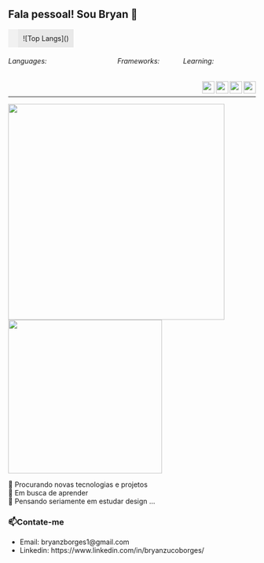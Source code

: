 ## Fala pessoal! Sou Bryan  👋

<div style="display: flex; flex-direction: row;">
  <div style="background-color: #f1f1f1; padding: 10px;">


  </div>
  <div style="background-color: #e9e9e9; padding: 10px;">
![Top Langs]()
  </div>
  
</div>

<div style="display: flex;">
  <h6>Languages:</h6>
  <img src="https://img.shields.io/badge/PHP-%20?style=flat-square&logo=php&logoColor=white&color=811100" height="16" />
  <img src="https://img.shields.io/badge/HTML-%20?style=flat-square&logo=html5&logoColor=white&color=700f0a" height="16" />
  <img src="https://img.shields.io/badge/C++-%20?style=flat-square&logo=c%2B%2B&logoColor=white&color=5f0d14" height="16" />
  <img src="https://img.shields.io/badge/CSS3-%20?style=flat-square&logo=css3&logoColor=white&color=4e0b1e" height="16" />
  <img src="https://img.shields.io/badge/JAVA-%20?style=flat-square&logo=java&logoColor=white&color=3e0928" height="16" />
  <img src="https://img.shields.io/badge/SASS-%20?style=flat-square&logo=sass&logoColor=white&color=2d0732" height="16" />
  <img src="https://img.shields.io/badge/TYPESCRIPT-%20?style=flat-square&logo=typescript&logoColor=white&color=1f053a" height="16" />
  <img src="https://img.shields.io/badge/PYTHON-%20?style=flat-square&logo=python&logoColor=white&color=130342" height="16"/>
  <img src="https://img.shields.io/badge/SQL-%20?style=flat-square&logo=mysql&logoColor=white&color=01004d" height="16"/>
  <h6>Frameworks:</h6>
<!--   <img src="https://img.shields.io/badge/LARAVEL-%20?style=flat-square&logo=laravel&logoColor=white&color=811100" height="16" /> -->
<!--   <img src="https://img.shields.io/badge/LUMEN-%20?style=flat-square&logo=lumen&logoColor=white&color=6b0e0d" height="16" /> -->
  <img src="https://img.shields.io/badge/VUE.JS-%20?style=flat-square&logo=vue.js&logoColor=white&color=550b1a" height="16" />
  <img src="https://img.shields.io/badge/BOOTSTRAP-%20?style=flat-square&logo=bootstrap&logoColor=white&color=3d0829" height="16" />
<!--   <img src="https://img.shields.io/badge/BULMA-%20?style=flat-square&logo=bulma&logoColor=white&color=230538" height="16" /> -->
  <img src="https://img.shields.io/badge/TAILWIND-%20?style=flat-square&logo=Tailwind%20CSS&logoColor=white&color=01004d" height="16" />
  
  <h6>Learning:</h6>
  <!--<img height="16" src="https://img.shields.io/badge/ELIXIR-%20?style=flat-square&logo=elixir&logoColor=white&color=811100" />-->
  <img height="16" src="https://img.shields.io/badge/RUST-%20?style=flat-square&logo=rust&logoColor=white&color=811200" />
<img height="16" src="https://img.shields.io/badge/RUBY-%20?style=flat-square&logo=rust&logoColor=white&color=811200" />
</div>
&nbsp;
<a href="#">
  <img align="right" src="https://komarev.com/ghpvc/?username=13dev&style=flat-square" height="25" />
</a>



<a target="_blank" href="https://13dev.pt">
  <img align="right" src="globe(1).svg" height="25" width="25"/>
</a>
<a target="_blank" href="https://linkedin.com/in/leo-oliveira13">
  <img align="right" src="linkedin.svg" height="25" width="25" />
</a>

<a target="_blank" href="https://gitlab.com/13dev">
  <img align="right" src="gitlab(1).svg" height="25" width="25" />
</a>

---
<div>
  <img src="https://github-readme-stats.vercel.app/api?username=bryantoken&show_icons=true&include_all_commits=true&line_height=20&hide_border=true&theme=graywhite" width="440"/>
</div>
<div>
  <img src="https://github-readme-stats.vercel.app/api/top-langs/?username=bryantoken&hide_progress=true" width="313" />
</div>

🔭 Procurando novas tecnologias e projetos<br>
🌱 Em busca de aprender<br>
🤔 Pensando seriamente em estudar design ...<br>

### 📫Contate-me
<ul>
  <li>
    Email: bryanzborges1@gmail.com
    
  </li>
  <li>
Linkedin: https://www.linkedin.com/in/bryanzucoborges/
  </li>
</ul>

